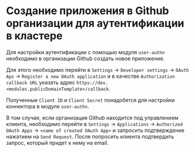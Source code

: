 Создание приложения в Github организации для аутентификации в кластере
=======

Для настройки аутентификации с помощью модуля `user-authn` необходимо в организации Github создать новое приложение.

Для этого необходимо перейти в `Settings` -> `Developer settings` -> `OAuth Aps` -> `Register a new OAuth application` и в качестве `Authorization callback URL` указать адрес `https://dex.<modules.publicDomainTemplate>/callback`.

Полученные `Client ID` и `Client Secret` понадобятся для настройки коннектора в модуле `user-authn`.

В том случае, если организация Github находится под управлением клиента, необходимо перейти в `Settings` -> `Applications` -> `Authorized OAuth Apps` -> `<name of created OAuth App>` и запросить подтверждение нажатием на `Send Request`. После попросить клиента подтвердить запрос, который придет к нему на email.
